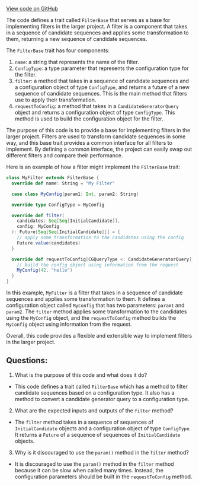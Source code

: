 [View code on GitHub](https://github.com/misbahsy/the-algorithm/cr-mixer/server/src/main/scala/com/twitter/cr_mixer/filter/FilterBase.scala)

The code defines a trait called `FilterBase` that serves as a base for implementing filters in the larger project. A filter is a component that takes in a sequence of candidate sequences and applies some transformation to them, returning a new sequence of candidate sequences. 

The `FilterBase` trait has four components: 
1. `name`: a string that represents the name of the filter.
2. `ConfigType`: a type parameter that represents the configuration type for the filter.
3. `filter`: a method that takes in a sequence of candidate sequences and a configuration object of type `ConfigType`, and returns a future of a new sequence of candidate sequences. This is the main method that filters use to apply their transformation.
4. `requestToConfig`: a method that takes in a `CandidateGeneratorQuery` object and returns a configuration object of type `ConfigType`. This method is used to build the configuration object for the filter.

The purpose of this code is to provide a base for implementing filters in the larger project. Filters are used to transform candidate sequences in some way, and this base trait provides a common interface for all filters to implement. By defining a common interface, the project can easily swap out different filters and compare their performance. 

Here is an example of how a filter might implement the `FilterBase` trait:

```scala
class MyFilter extends FilterBase {
  override def name: String = "My Filter"

  case class MyConfig(param1: Int, param2: String)

  override type ConfigType = MyConfig

  override def filter(
    candidates: Seq[Seq[InitialCandidate]],
    config: MyConfig
  ): Future[Seq[Seq[InitialCandidate]]] = {
    // apply some transformation to the candidates using the config
    Future.value(candidates)
  }

  override def requestToConfig[CGQueryType <: CandidateGeneratorQuery](request: CGQueryType): MyConfig = {
    // build the config object using information from the request
    MyConfig(42, "hello")
  }
}
```

In this example, `MyFilter` is a filter that takes in a sequence of candidate sequences and applies some transformation to them. It defines a configuration object called `MyConfig` that has two parameters: `param1` and `param2`. The `filter` method applies some transformation to the candidates using the `MyConfig` object, and the `requestToConfig` method builds the `MyConfig` object using information from the request. 

Overall, this code provides a flexible and extensible way to implement filters in the larger project.
## Questions: 
 1. What is the purpose of this code and what does it do?
- This code defines a trait called `FilterBase` which has a method to filter candidate sequences based on a configuration type. It also has a method to convert a candidate generator query to a configuration type.

2. What are the expected inputs and outputs of the `filter` method?
- The `filter` method takes in a sequence of sequences of `InitialCandidate` objects and a configuration object of type `ConfigType`. It returns a `Future` of a sequence of sequences of `InitialCandidate` objects.

3. Why is it discouraged to use the `param()` method in the `filter` method?
- It is discouraged to use the `param()` method in the `filter` method because it can be slow when called many times. Instead, the configuration parameters should be built in the `requestToConfig` method.